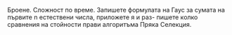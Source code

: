 Броене. Сложност по време.
Запишете формулата на Гаус за сумата на първите n естествени числа, приложете я и раз-
пишете колко сравнения на стойности прави алгоритъма Пряка Селекция.

